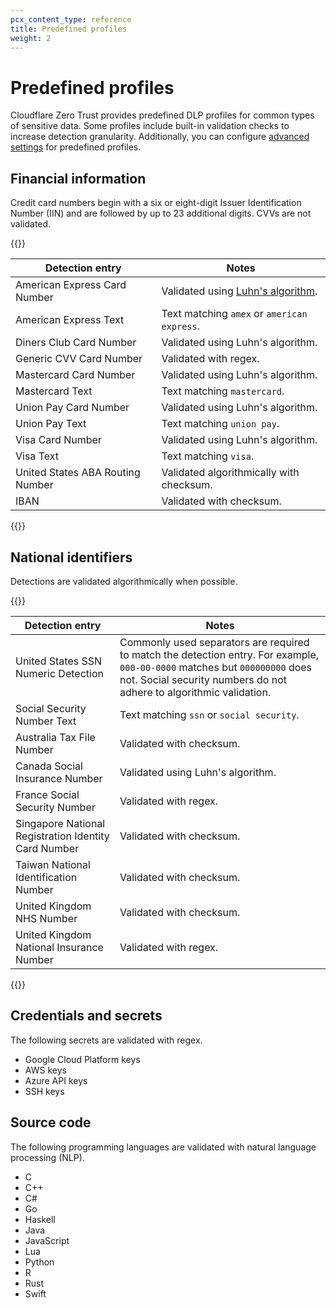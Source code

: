 ```yaml
---
pcx_content_type: reference
title: Predefined profiles
weight: 2
---
```


# Predefined profiles

Cloudflare Zero Trust provides predefined DLP profiles for common types of sensitive data. Some profiles include built-in validation checks to increase detection granularity. Additionally, you can configure [advanced settings](/cloudflare-one/policies/data-loss-prevention/dlp-profiles/advanced-settings/) for predefined profiles.

## Financial information

Credit card numbers begin with a six or eight-digit Issuer Identification Number (IIN) and are followed by up to 23 additional digits. CVVs are not validated.

{{<table-wrap>}}

| Detection entry                  | Notes                                                                             |
| -------------------------------- | --------------------------------------------------------------------------------- |
| American Express Card Number     | Validated using [Luhn's algorithm](https://en.wikipedia.org/wiki/Luhn_algorithm). |
| American Express Text            | Text matching `amex` or `american express`.                                       |
| Diners Club Card Number          | Validated using Luhn's algorithm.                                                 |
| Generic CVV Card Number          | Validated with regex.                                                             |
| Mastercard Card Number           | Validated using Luhn's algorithm.                                                 |
| Mastercard Text                  | Text matching `mastercard`.                                                       |
| Union Pay Card Number            | Validated using Luhn's algorithm.                                                 |
| Union Pay Text                   | Text matching `union pay`.                                                        |
| Visa Card Number                 | Validated using Luhn's algorithm.                                                 |
| Visa Text                        | Text matching `visa`.                                                             |
| United States ABA Routing Number | Validated algorithmically with checksum.                                          |
| IBAN                             | Validated with checksum.                                                          |

{{</table-wrap>}}

## National identifiers

Detections are validated algorithmically when possible.

{{<table-wrap>}}

| Detection entry                                      | Notes                                                                                                                                                                                             |
| ---------------------------------------------------- | ------------------------------------------------------------------------------------------------------------------------------------------------------------------------------------------------- |
| United States SSN Numeric Detection                  | Commonly used separators are required to match the detection entry. For example, `000-00-0000` matches but `000000000` does not. Social security numbers do not adhere to algorithmic validation. |
| Social Security Number Text                          | Text matching `ssn` or `social security`.                                                                                                                                                         |
| Australia Tax File Number                            | Validated with checksum.                                                                                                                                                                          |
| Canada Social Insurance Number                       | Validated using Luhn's algorithm.                                                                                                                                                                 |
| France Social Security Number                        | Validated with regex.                                                                                                                                                                             |
| Singapore National Registration Identity Card Number | Validated with checksum.                                                                                                                                                                          |
| Taiwan National Identification Number                | Validated with checksum.                                                                                                                                                                          |
| United Kingdom NHS Number                            | Validated with checksum.                                                                                                                                                                          |
| United Kingdom National Insurance Number             | Validated with regex.                                                                                                                                                                             |

{{</table-wrap>}}

## Credentials and secrets

The following secrets are validated with regex.

- Google Cloud Platform keys
- AWS keys
- Azure API keys
- SSH keys

## Source code

The following programming languages are validated with natural language processing (NLP).

- C
- C++
- C#
- Go
- Haskell
- Java
- JavaScript
- Lua
- Python
- R
- Rust
- Swift
